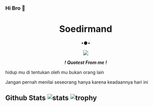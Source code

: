 ### Hi Bro 👋 

<!-- **I'am Soedirmand/Soedirmand** is a ✨ _special_ ✨ repository because its `README.md` (this file) appears on your GitHub profile. Here are some ideas to get you started: 


- 🔭 I’m currently working on ... 
- 🌱 I’m currently learning ... 
- 👯 I’m looking to collaborate on ... 
- 🤔 I’m looking for help with ...
- 💬 Ask me about ... 
- 📫 How to reach me: ... 
- 😄 Pronouns: ... 
- ⚡ Fun fact: ... 
--> <h1 align="center"> Soedirmand </h1> <p align="center"> •●• </p> <p align="center"> <img src="https://telegra.ph/file/97d5445f0eee3dbacd763.jpg/u/83586926?s=60&v=4"> 

</p> <p align="center"> <i> <b> ! Quotest From me ! </b> </i> 

</p <p>hidup mu di tentukan oleh mu bukan orang lain

</p> <P>Jangan pernah menilai seseorang hanya karena keadaannya hari ini</p> 

## Github Stats ![stats](https://github-readme-stats.vercel.app/api?username=Soedirmand&show_icons=true&count_private=true&title_color=f7d745&text_color=b2d76c&icon_color=6562af&bg_color=00000000&hide=bg-color&hide_border=false) ![trophy](https://github-profile-trophy.vercel.app/?username=Soedirmand&theme=juicyfresh&no-bg=true&no-frame=true&column=4&")
